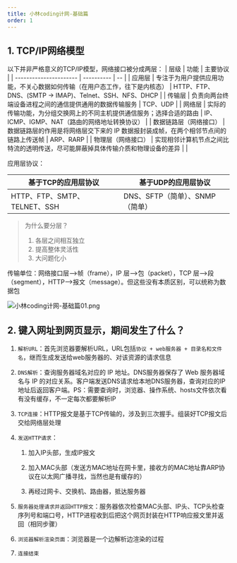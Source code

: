 ```yaml
---
title: 小林coding计网-基础篇
order: 1
---
```


## 1. TCP/IP网络模型

以下并非严格意义的TCP/IP模型，网络接口被分成两层：
| 层级                   | 功能             | 主要协议                |
| ---------------------- | ---------- | -- |
| 应用层                 | 专注于为用户提供应用功能，不关心数据如何传输（在用户态工作，往下是内核态） | HTTP、FTP、 DNS、(SMTP -> IMAP)、Telnet、SSH、NFS、DHCP |
| 传输层                 | 负责向两台终端设备进程之间的通信提供通用的数据传输服务     | TCP、UDP                                                     |
| 网络层                 | 实际的传输功能，为分组交换网上的不同主机提供通信服务；选择合适的路由 | IP、ICMP、IGMP、NAT（路由的网络地址转换协议）                |
| 数据链路层（网络接口） | 数据链路层的作用是将网络层交下来的 IP 数据报封装成帧，在两个相邻节点间的链路上传送帧 | ARP、RARP                                                    |
| 物理层（网络接口）     | 实现相邻计算机节点之间比特流的透明传送，尽可能屏蔽掉具体传输介质和物理设备的差异 |                                                              |

应用层协议：

| 基于TCP的应用层协议              | 基于UDP的应用层协议           |
| ------------------------ | --------------------- |
| HTTP、FTP、SMTP、TELNET、SSH | DNS、SFTP（简单）、SNMP（简单） |

> 为什么要分层？
> 
> 1. 各层之间相互独立
> 2. 提高整体灵活性
> 3. 大问题化小

传输单位：网络接口层–>帧（frame），IP 层–>包（packet），TCP 层–>段（segment），HTTP–>报文（message）。但这些没有本质区别，可以统称为数据包

![小林coding计网-基础篇01.png](https://zhf-picture.oss-cn-qingdao.aliyuncs.com/my-img/小林coding计网-基础篇01.png)

## 2. 键入网址到网页显示，期间发生了什么？

1. `解析URL`：首先浏览器要解析URL，URL包括`协议 + web服务器 + 目录名和文件名`，继而生成发送给web服务器的、对该资源的请求信息

2. `DNS解析`：查询服务器域名对应的 IP 地址。DNS服务器保存了 Web 服务器域名与 IP 的对应关系。客户端发送DNS请求给本地DNS服务器，查询对应的IP地址后返回客户端。PS：需要查询时，浏览器、操作系统、hosts文件依次看有没有缓存，不一定每次都要解析IP

3. `TCP连接`：HTTP报文是基于TCP传输的，涉及到三次握手。组装好TCP报文后交给网络层处理

4. `发送HTTP请求`：
   
   1. 加入IP头部，生成IP报文
   
   2. 加入MAC头部（发送方MAC地址在网卡里，接收方的MAC地址靠ARP协议在以太网广播寻找，当然也是有缓存的）
   
   3. 再经过网卡、交换机、路由器，抵达服务器

5. `服务器处理请求并返回HTTP报文`：服务器依次检查MAC头部、IP头、TCP头检查序列号和端口号，HTTP进程收到后把这个网页封装在HTTP响应报文里并返回（相同步骤）

6. `浏览器解析渲染页面`：浏览器是一个边解析边渲染的过程

7. `连接结束`
